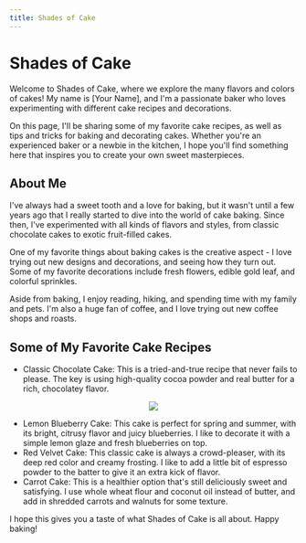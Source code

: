 ```yaml
---
title: Shades of Cake
---
```


# Shades of Cake

Welcome to Shades of Cake, where we explore the many flavors and colors of cakes! My name is [Your Name], and I'm a passionate baker who loves experimenting with different cake recipes and decorations.

On this page, I'll be sharing some of my favorite cake recipes, as well as tips and tricks for baking and decorating cakes. Whether you're an experienced baker or a newbie in the kitchen, I hope you'll find something here that inspires you to create your own sweet masterpieces.

## About Me

I've always had a sweet tooth and a love for baking, but it wasn't until a few years ago that I really started to dive into the world of cake baking. Since then, I've experimented with all kinds of flavors and styles, from classic chocolate cakes to exotic fruit-filled cakes.

One of my favorite things about baking cakes is the creative aspect - I love trying out new designs and decorations, and seeing how they turn out. Some of my favorite decorations include fresh flowers, edible gold leaf, and colorful sprinkles.

Aside from baking, I enjoy reading, hiking, and spending time with my family and pets. I'm also a huge fan of coffee, and I love trying out new coffee shops and roasts.

## Some of My Favorite Cake Recipes

- Classic Chocolate Cake: This is a tried-and-true recipe that never fails to please. The key is using high-quality cocoa powder and real butter for a rich, chocolatey flavor.
<center><img src="images/Happy bday.jpeg"/></center>

- Lemon Blueberry Cake: This cake is perfect for spring and summer, with its bright, citrusy flavor and juicy blueberries. I like to decorate it with a simple lemon glaze and fresh blueberries on top.
- Red Velvet Cake: This classic cake is always a crowd-pleaser, with its deep red color and creamy frosting. I like to add a little bit of espresso powder to the batter to give it an extra kick of flavor.
- Carrot Cake: This is a healthier option that's still deliciously sweet and satisfying. I use whole wheat flour and coconut oil instead of butter, and add in shredded carrots and walnuts for some texture.

I hope this gives you a taste of what Shades of Cake is all about. Happy baking!
